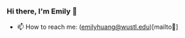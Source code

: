 ### Hi there, I'm Emily 👋

<!--
**imemilyhuang/imemilyhuang** is a ✨ _special_ ✨ repository because its `README.md` (this file) appears on your GitHub profile.

Here are some ideas to get you started:

- 🔭 I’m currently working on ...
- 🌱 I’m currently learning ...
- 👯 I’m looking to collaborate on ...
- 🤔 I’m looking for help with ...
- 💬 Ask me about ...
- 📫 How to reach me: (emilyhuang@wustl.edu)[mailto📧]
- 😄 Pronouns: ...
- ⚡ Fun fact: ...
-->

- 📫 How to reach me: (emilyhuang@wustl.edu)[mailto📧]

